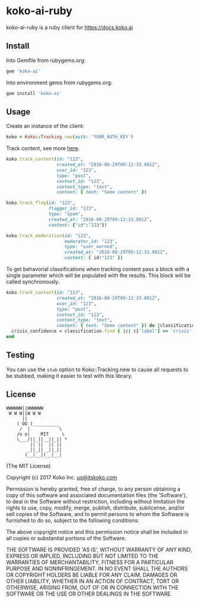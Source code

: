 koko-ai-ruby
==============

koko-ai-ruby is a ruby client for https://docs.koko.ai

## Install

Into Gemfile from rubygems.org:
```ruby
gem 'koko-ai'
```

Into environment gems from rubygems.org:
```ruby
gem install 'koko-ai'
```

## Usage

Create an instance of the client:
```ruby
koko = Koko::Tracking.new(auth: 'YOUR_AUTH_KEY')
```

Track content, see more [here](https://docs.koko.ai/#track-endpoints).
```ruby
koko.track_content(id: "123",
                   created_at: "2016-08-29T09:12:33.001Z",
                   user_id: "123",
                   type: "post",
                   context_id: "123",
                   content_type: "text",
                   content: { text: "Some content" })

koko.track_flag(id: "123",
                flagger_id: "123",
                type: "spam",
                created_at: "2016-08-29T09:12:33.001Z",
                content: {"id":"123"})

koko.track_moderation(id: "123",
                      moderator_id: "123",
                      type: "user_warned",
                      created_at: "2016-08-29T09:12:33.001Z",
                      content: { id:"123" })

```

To get behavorial classifications when tracking content pass a block with a
single parameter which will be populated with the results. This block will be
called synchronously.
```ruby
koko.track_content(id: "123",
                   created_at: "2016-08-29T09:12:33.001Z",
                   user_id: "123",
                   type: "post",
                   context_id: "123",
                   content_type: "text",
                   content: { text: "Some content" }) do |classification|
  crisis_confidence = classification.find { |c| c['label'] == 'crisis' }['confidence']
end
```

## Testing

You can use the `stub` option to Koko::Tracking.new to cause all requests to be stubbed, making it easier to test with this library.

## License

```
WWWWWW||WWWWWW
 W W W||W W W
      ||
    ( OO )__________
     /  |           \
    /o o|    MIT     \
    \___/||_||__||_|| *
         || ||  || ||
        _||_|| _||_||
       (__|__|(__|__|
```

(The MIT License)

Copyright (c) 2017 Koko Inc. <us@itskoko.com>

Permission is hereby granted, free of charge, to any person obtaining a copy of this software and associated documentation files (the 'Software'), to deal in the Software without restriction, including without limitation the rights to use, copy, modify, merge, publish, distribute, sublicense, and/or sell copies of the Software, and to permit persons to whom the Software is furnished to do so, subject to the following conditions:

The above copyright notice and this permission notice shall be included in all copies or substantial portions of the Software.

THE SOFTWARE IS PROVIDED 'AS IS', WITHOUT WARRANTY OF ANY KIND, EXPRESS OR IMPLIED, INCLUDING BUT NOT LIMITED TO THE WARRANTIES OF MERCHANTABILITY, FITNESS FOR A PARTICULAR PURPOSE AND NONINFRINGEMENT. IN NO EVENT SHALL THE AUTHORS OR COPYRIGHT HOLDERS BE LIABLE FOR ANY CLAIM, DAMAGES OR OTHER LIABILITY, WHETHER IN AN ACTION OF CONTRACT, TORT OR OTHERWISE, ARISING FROM, OUT OF OR IN CONNECTION WITH THE SOFTWARE OR THE USE OR OTHER DEALINGS IN THE SOFTWARE.
